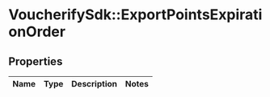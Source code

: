 # VoucherifySdk::ExportPointsExpirationOrder

## Properties

| Name | Type | Description | Notes |
| ---- | ---- | ----------- | ----- |

